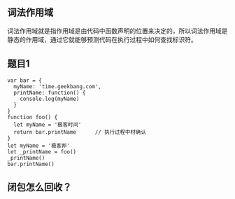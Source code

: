 ## 词法作用域
词法作用域就是指作用域是由代码中函数声明的位置来决定的，所以词法作用域是静态的作用域，通过它就能够预测代码在执行过程中如何查找标识符。


## 题目1
```
var bar = {
  myName: 'time.geekbang.com',
  printName: function() {
    console.log(myName)
  }
}
function foo() {
  let myName = '极客时间'
  return bar.printName      // 执行过程中材确认
}
let myName = '极客邦'
let _printName = foo()
_printName()
bar.printName()
```

## 闭包怎么回收？